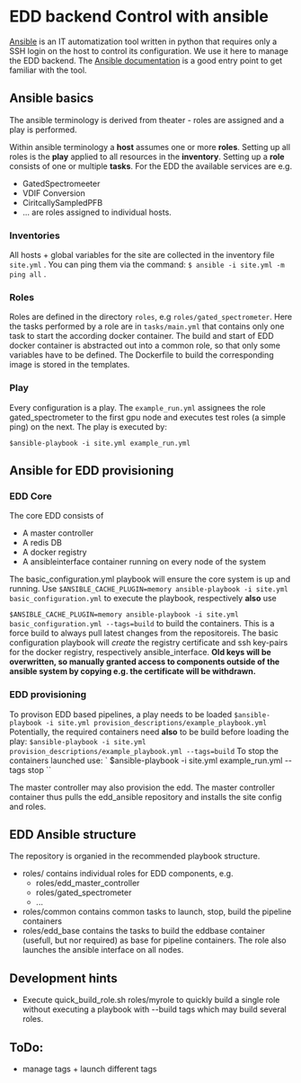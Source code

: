 EDD backend Control with ansible
================================

[Ansible](https://www.ansible.com/) is an IT automatization tool written in
python that requires only a SSH login on the host to control its configuration.
We use it here to manage the EDD backend. The [Ansible
documentation](https://docs.ansible.com/ansible/latest/user_guide/intro_getting_started.html)
is a good entry point to get familiar with the tool.


## Ansible basics
The ansible terminology is derived from theater - roles are assigned and
a play is performed.

Within ansible terminology a **host** assumes one or more **roles**. Setting up
all roles is the **play** applied to all resources in the **inventory**.
Setting up a **role** consists of one or multiple **tasks**. For the EDD the
available services are e.g.
  - GatedSpectromeeter
  - VDIF Conversion
  - CiritcallySampledPFB
  - ...
are roles assigned to individual hosts.


### Inventories
All hosts + global variables for the site are collected in the
inventory file `site.yml` . You can ping
them via the command:
 `$ ansible -i site.yml -m ping all`
.


### Roles
Roles are defined in the directory `roles`, e.g `roles/gated_spectrometer`.
Here the tasks performed by a role are in `tasks/main.yml` that contains only
one task to start the according docker container. The build and start of EDD
docker container is abstracted out into a common role, so that only some
variables have to be defined. The Dockerfile to build the corresponding image
is stored in the templates.


### Play
Every configuration is a play. The `example_run.yml` assignees the role
gated_spectrometer to the first gpu node and executes test roles (a simple
ping) on the next.  The play is executed by:

`$ansible-playbook -i site.yml example_run.yml`


## Ansible for EDD provisioning
### EDD Core
The core EDD consists of
  * A master controller
  * A redis DB
  * A docker registry
  * A ansibleinterface container running on every node of the system

The basic_configuration.yml playbook will ensure the core system is up and
running. Use
`
$ANSIBLE_CACHE_PLUGIN=memory ansible-playbook -i site.yml basic_configuration.yml
`
to execute the playbook, respectively **also** use

`
$ANSIBLE_CACHE_PLUGIN=memory ansible-playbook -i site.yml basic_configuration.yml --tags=build
`
to build the containers. This is a force build to always pull latest changes
from the repositoreis. The basic configuration playbook will *create* the
registry certificate and ssh key-pairs for the docker registry, respectively
ansible_interface. **Old keys will be overwritten, so manually granted access
to components outside of the ansible system by copying e.g. the certificate
will be withdrawn.**


### EDD provisioning
To provison EDD based pipelines, a play needs to be loaded
`
$ansible-playbook -i site.yml provision_descriptions/example_playbook.yml
`
Potentially, the required containers need **also** to be build before loading the play:
`
$ansible-playbook -i site.yml provision_descriptions/example_playbook.yml --tags=build
`
To stop the containers launched use:
`
$ansible-playbook -i site.yml example_run.yml --tags stop
``

The master controller may also provision the edd. The master controller
container thus pulls the edd_ansible repository and installs the site config
and roles.


## EDD Ansible structure
The repository is organied in the recommended playbook structure.

  - roles/ contains individual roles for EDD components, e.g.
    - roles/edd_master_controller
    - roles/gated_spectrometer
    - ...
  - roles/common contains common tasks to launch, stop, build the pipeline
    containers
  - roles/edd_base contains the tasks to build the eddbase container (usefull,
    but nor required) as base for pipeline containers. The role also launches
    the ansible interface on all nodes.


## Development hints
- Execute quick_build_role.sh  roles/myrole to quickly build  a single role
  without executing a playbook with --build tags which may build several
  roles.


## ToDo:
  - manage tags + launch different tags
